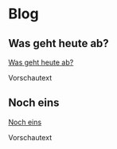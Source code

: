 # Blog


## Was geht heute ab?
[Was geht heute ab?](E_010523.md)

Vorschautext

## Noch eins
[Noch eins](E_010523.md)

Vorschautext
